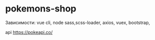 # pokemons-shop
 Зависимости: vue cli, node sass,scss-loader, axios, vuex, bootstrap, 

 api https://pokeapi.co/